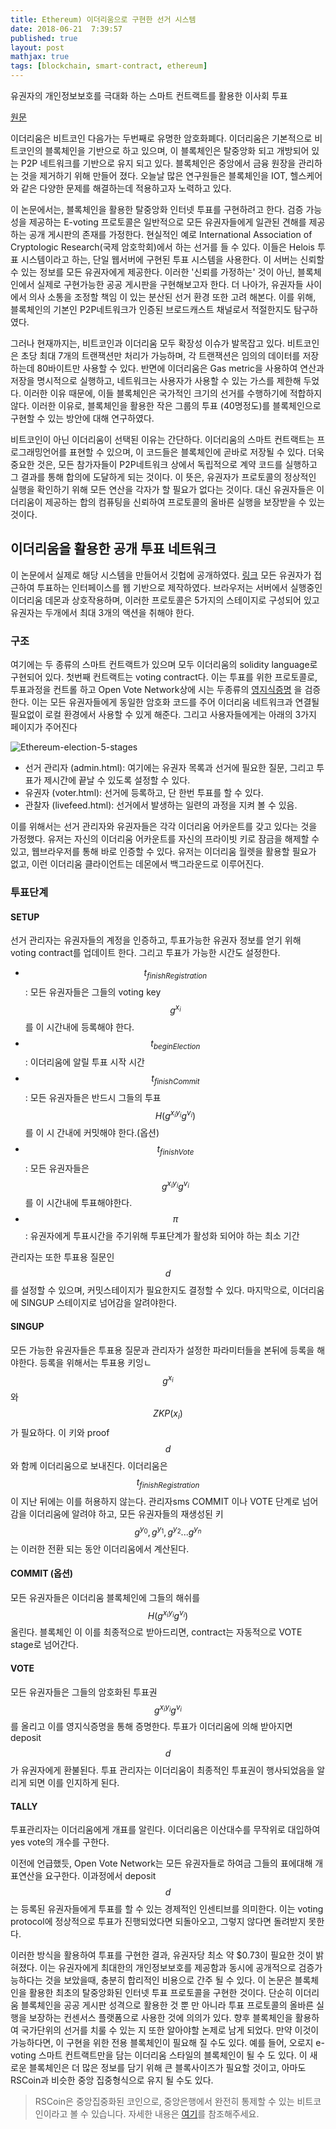 ```yaml
---
title: Ethereum) 이더리움으로 구현한 선거 시스템
date: 2018-06-21  7:39:57
published: true
layout: post
mathjax: true
tags: [blockchain, smart-contract, ethereum]
---
```


유권자의 개인정보보호를 극대화 하는 스마트 컨트랙트를 활용한 이사회 투표

[원문](https://eprint.iacr.org/2017/110.pdf)

이더리움은 비트코인 다음가는 두번째로 유명한 암호화폐다. 이더리움은 기본적으로 비트코인의 블록체인을 기반으로 하고 있으며, 이 블록체인은 탈중앙화 되고 개방되어 있는 P2P 네트워크를 기반으로 유지 되고 있다. 블록체인은 중앙에서 금융 원장을 관리하는 것을 제거하기 위해 만들어 졌다. 오늘날 많은 연구원들은 블록체인을 IOT, 헬스케어 와 같은 다양한 문제를 해결하는데 적용하고자 노력하고 있다.

이 논문에서는, 블록체인을 활용한 탈중앙화 인터넷 투표를 구현하려고 한다. 검증 가능성을 제공하는 E-voting 프로토콜은 일반적으로 모든 유권자들에게 일관된 견해를 제공하는 공개 게시판의 존재를 가정한다. 현실적인 예로  International Association of Cryptologic Research(국제 암호학회)에서 하는 선거를 들 수 있다. 이들은 Helois 투표 시스템이라고 하는, 단일 웹서버에 구현된 투표 시스템을 사용한다. 이 서버는 신뢰할 수 있는 정보를 모든 유권자에게 제공한다. 이러한 '신뢰를 가정하는' 것이 아닌, 블록체인에서 실제로 구현가능한 공공 게시판을 구현해보고자 한다. 더 나아가, 유권자들 사이에서 의사 소통을 조정할 책임 이 있는 분산된 선거 환경 또한 고려 해본다. 이를 위해, 블록체인의 기본인 P2P네트워크가 인증된 브로드캐스트 채널로서 적절한지도 탐구하였다.

그러나 현재까지는, 비트코인과 이더리움 모두 확장성 이슈가 발목잡고 있다. 비트코인은 초당 최대 7개의 트랜잭션만 처리가 가능하며, 각 트랜잭션은 임의의 데이터를 저장하는데 80바이트만 사용할 수 있다. 반면에 이더리움은 Gas metric을 사용하여 연산과 저장을 명시적으로 실행하고, 네트워크는 사용자가 사용할 수 있는 가스를 제한해 두었다. 이러한 이유 때문에, 이들 블록체인은 국가적인 크기의 선거를 수행하기에 적합하지 않다. 이러한 이유로, 블록체인을 활용한 작은 그룹의 투표 (40명정도)를 블록체인으로 구현할 수 있는 방안에 대해 연구하였다.

비트코인이 아닌 이더리움이 선택된 이유는 간단하다. 이더리움의 스마트 컨트랙트는 프로그래밍언어를 표현할 수 있으며, 이 코드들은 블록체인에 곧바로 저장될 수 있다. 더욱 중요한 것은, 모든 참가자들이 P2P네트워크 상에서 독립적으로 계약 코드를 실행하고 그 결과를 통해 합의에 도달하게 되는 것이다. 이 뜻은, 유권자가 프로토콜의 정상적인 실행을 확인하기 위해 모든 연산을 각자가 할 필요가 없다는 것이다. 대신 유권자들은 이더리움이 제공하는 합의 컴퓨팅을 신뢰하여 프로토콜의 올바른 실행을 보장받을 수 있는 것이다.

## 이더리움을 활용한 공개 투표 네트워크

이 논문에서 실제로 해당 시스템을 만들어서 깃헙에 공개하였다. [링크](https://github.com/stonecoldpat/anonymousvoting) 모든 유권자가 접근하여 투표하는 인터페이스를 웹 기반으로 제작하였다. 브라우저는 서버에서 실행중인 이더리움 데몬과 상호작용하며, 이러한 프로토콜은 5가지의 스테이지로 구성되어 있고 유권자는 두개에서 최대 3개의 액션을 취해야 한다.

### 구조

여기에는 두 종류의 스마트 컨트랙트가 있으며 모두 이더리움의 solidity language로 구현되어 있다. 첫번째 컨트랙트는 voting contract다. 이는 투표를 위한 프로토콜로, 투표과정을 컨트롤 하고 Open Vote Network상에 시는 두종류의 [영지식증명](https://ko.wikipedia.org/wiki/%EC%98%81%EC%A7%80%EC%8B%9D_%EC%A6%9D%EB%AA%85) 을 검증한다. 이는 모든 유권자들에게 동일한 암호화 코드를 주어 이더리움 네트워크과 연결될 필요없이 로컬 환경에서 사용할 수 있게 해준다. 그리고 사용자들에게는 아래의 3가지 페이지가 주어진다

![Ethereum-election-5-stages](../../../../2018/06/Ethereum-election-5-stages.png)

- 선거 관리자 (admin.html): 여기에는 유권자 목록과 선거에 필요한 질문, 그리고 투표가 제시간에 끝날 수 있도록 설정할 수 있다.
- 유권자 (voter.html): 선거에 등록하고, 단 한번 투표를 할 수 있다.
- 관찰자 (livefeed.html): 선거에서 발생하는 일련의 과정을 지켜 볼 수 있음.

이를 위해서는 선거 관리자와 유권자들은 각각 이더리움 어카운트를 갖고 있다는 것을 가정했다. 유저는 자신의 이더리움 어카운트를 자신의 프라이빗 키로 잠금을 해제할 수 있고, 웹브라우저를 통해 바로 인증할 수 있다. 유저는 이더리움 월렛을 활용할 필요가 없고, 이런 이더리움 클라이언트는 데몬에서 백그라운드로 이루어진다.

### 투표단계

#### SETUP

선거 관리자는 유권자들의 계정을 인증하고, 투표가능한 유권자 정보를 얻기 위해 voting contract를 업데이트 한다. 그리고 투표가 가능한 시간도 설정한다.

- $$t_{finishRegistration}$$: 모든 유권자들은 그들의 voting key $$g^{x_i}$$를 이 시간내에 등록해야 한다.
- $$t_{beginElection}$$: 이더리움에 알릴 투표 시작 시간
- $$t_{finishCommit}$$: 모든 유권자들은 반드시 그들의 투표 $$H(g^{x_iy_i}g^{v_i})$$
를 이 시 간내에 커밋해야 한다.(옵션)
- $$t_{finishVote}$$: 모든 유권자들은 $$g^{x_iy_i}g^{v_i}$$를 이 시간내에 투표해야한다.
- $$\pi$$: 유권자에게 투표시간을 주기위해 투표단계가 활성화 되어야 하는 최소 기간

관리자는 또한 투표용 질문인 $$d$$ 를 설정할 수 있으며, 커밋스테이지가 필요한지도 결정할 수 있다. 마지막으로, 이더리움에 SINGUP 스테이지로 넘어감을 알려야한다.

#### SINGUP

모든 가능한 유권자들은 투표용 질문과 관리자가 설정한 파라미터들을 본뒤에 등록을 해야한다. 등록을 위해서는 투표용 키잉ㄴ $$g^{x_i}$$와 $$ZKP(x_i)$$가 필요하다. 이 키와 proof $$d$$와 함께 이더리움으로 보내진다. 이더리움은 $$t_{finishRegistration}$$ 이 지난 뒤에는 이를 허용하지 않는다. 관리자sms COMMIT 이나 VOTE 단계로 넘어감을 이더리움에 알려야 하고, 모든 유권자들의 재생성된 키 $$g^{y_0}, g^{y_1}, g^{y_2} ... g^{y_n}$$ 는 이러한 전환 되는 동안 이더리움에서 계산된다.


#### COMMIT (옵션)

모든 유권자들은 이더리움 블록체인에 그들의 해쉬를 $$H(g^{x_iy_i}g^{v_i})$$ 올린다. 블록체인 이 이를 최종적으로 받아드리면, contract는 자동적으로 VOTE stage로 넘어간다.


#### VOTE

모든 유권자들은 그들의 암호화된 투표권 $$g^{x_iy_i}g^{v_i}$$ 를 올리고 이를 영지식증명을 통해 증명한다. 투표가 이더리움에 의해 받아지면 deposit $$d$$가 유권자에게 환불된다. 투표 관리자는 이더리움이 최종적인 투표권이 행사되었음을 알리게 되면 이를 인지하게 된다.

#### TALLY

투표관리자는 이더리움에게 개표를 알린다. 이더리움은 이산대수를 무작위로 대입하여 yes vote의 개수를 구한다.

이전에 언급했듯, Open Vote Network는 모든 유권자들로 하여금 그들의 표에대해 개표연산을 요구한다. 이과정에서 deposit $$d$$는 등록된 유권자들에게 투표를 할 수 있는 경제적인 인센티브를 의미한다. 이는 voting protocol에 정상적으로 투표가 진행되었다면 되돌아오고, 그렇지 않다면 돌려받지 못한다.


이러한 방식을 활용하여 투표를 구현한 결과, 유권자당 최소 약 $0.73이 필요한 것이 밝혀졌다. 이는 유권자에게 최대한의 개인정보보호를 제공함과 동시에 공개적으로 검증가능하다는 것을 보았을때, 충분히 합리적인 비용으로 간주 될 수 있다. 이 논문은 블록체인을 활용한 최초의 탈중앙화된 인터넷 투표 프로토콜을 구현한 것이다. 단순히 이더리움 블록체인을 공공 게시판 성격으로 활용한 것 뿐 만 아니라 투표 프로토콜의 올바른 실행을 보장하는 컨센서스 플랫폼으로 사용한 것에 의의가 있다.
향후 블록체인을 활용하여 국가단위의 선거를 치룰 수 있는 지 또한 알아야할 논제로 남게 되었다. 만약 이것이 가능하다면, 이 구현을 위한 전용 블록체인이 필요해 질 수도 있다. 예를 들어, 오로지 e-voting 스마트 컨트랙트만을 담는 이더리움 스타일의 블록체인이 될 수 도 있다. 이 새로운 블록체인은 더 많은 정보를 담기 위해 큰 블록사이즈가 필요할 것이고, 아마도 RSCoin과 비슷한 중앙 집중형식으로 유지 될 수도 있다.

 > RSCoin은 중앙집중화된 코인으로, 중앙은행에서 완전히 통제할 수 있는 비트코인이라고 볼 수 있습니다. 자세한 내용은 [여기](https://totalbitcoin.org/rscoin-a-centralized-version-of-bitcoin/)를 참조해주세요.
